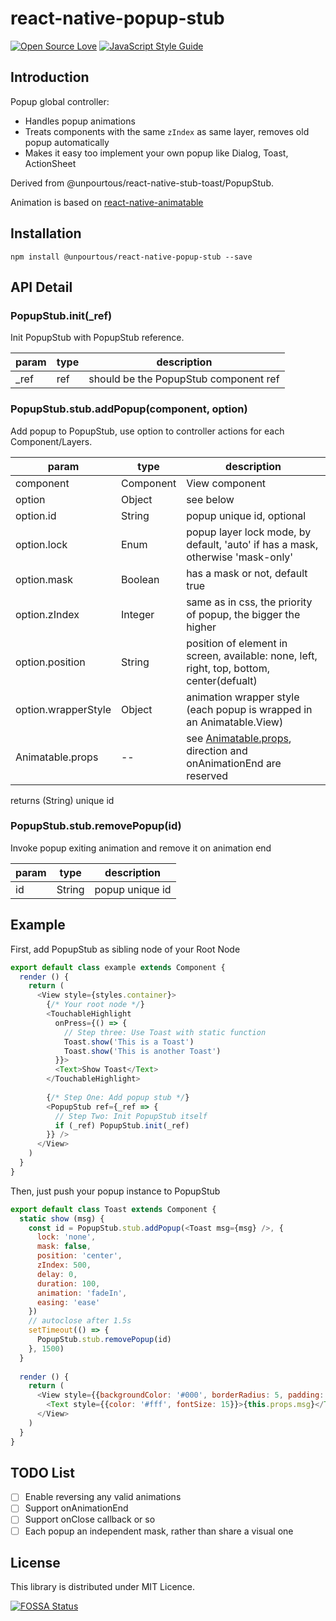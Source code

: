# react-native-popup-stub

[![Open Source Love](https://badges.frapsoft.com/os/mit/mit.svg?v=102)](https://github.com/ellerbrock/open-source-badge/)
[![JavaScript Style Guide](https://img.shields.io/badge/code_style-standard-brightgreen.svg)](https://standardjs.com)
  
## Introduction 
Popup global controller:

- Handles popup animations
- Treats components with the same `zIndex` as same layer, removes old popup automatically
- Makes it easy too implement your own popup like Dialog, Toast, ActionSheet

Derived from @unpourtous/react-native-stub-toast/PopupStub.

Animation is based on [react-native-animatable](https://github.com/oblador/react-native-animatable)

## Installation 
```
npm install @unpourtous/react-native-popup-stub --save
```

## API Detail

### PopupStub.init(_ref)
Init PopupStub with PopupStub reference.

| param | type | description | 
| --- | --- | --- |
| _ref | ref | should be the PopupStub component ref |

### PopupStub.stub.addPopup(component, option)
Add popup to PopupStub, use option to controller actions for each Component/Layers.

| param | type | description | 
| --- | --- | --- |
| component | Component | View component |
| option | Object | see below |
| option.id | String | popup unique id, optional |
| option.lock | Enum | popup layer lock mode, by default, 'auto' if has a mask, otherwise 'mask-only' |
| option.mask | Boolean | has a mask or not, default true |
| option.zIndex | Integer | same as in css, the priority of popup, the bigger the higher | 
| option.position | String | position of element in screen, available: none, left, right, top, bottom, center(defualt) |
| option.wrapperStyle | Object | animation wrapper style (each popup is wrapped in an Animatable.View) |
| Animatable.props | -- | see [Animatable.props](https://github.com/oblador/react-native-animatable), direction and onAnimationEnd are reserved |

returns (String) unique id

### PopupStub.stub.removePopup(id)
Invoke popup exiting animation and remove it on animation end

| param | type | description | 
| --- | --- | --- |
| id | String | popup unique id


## Example
First, add PopupStub as sibling node of your Root Node
``` js
export default class example extends Component {
  render () {
    return (
      <View style={styles.container}>
        {/* Your root node */} 
        <TouchableHighlight
          onPress={() => {
            // Step three: Use Toast with static function
            Toast.show('This is a Toast')
            Toast.show('This is another Toast')
          }}>
          <Text>Show Toast</Text>
        </TouchableHighlight>
        
        {/* Step One: Add popup stub */} 
        <PopupStub ref={_ref => {
          // Step Two: Init PopupStub itself
          if (_ref) PopupStub.init(_ref)
        }} />
      </View>
    )
  }
}
```

Then, just push your popup instance to PopupStub
```js
export default class Toast extends Component {
  static show (msg) {
    const id = PopupStub.stub.addPopup(<Toast msg={msg} />, {
      lock: 'none',
      mask: false,
      position: 'center',
      zIndex: 500,
      delay: 0,
      duration: 100,
      animation: 'fadeIn',
      easing: 'ease'
    })
    // autoclose after 1.5s
    setTimeout(() => {
      PopupStub.stub.removePopup(id)
    }, 1500)
  }
  
  render () {
    return (
      <View style={{backgroundColor: '#000', borderRadius: 5, padding: 15}}>
        <Text style={{color: '#fff', fontSize: 15}}>{this.props.msg}</Text>
      </View>
    )
  }
}
```

## TODO List

- [ ] Enable reversing any valid animations
- [ ] Support onAnimationEnd
- [ ] Support onClose callback or so
- [ ] Each popup an independent mask, rather than share a visual one

## License
This library is distributed under MIT Licence.


[![FOSSA Status](https://app.fossa.io/api/projects/git%2Bhttps%3A%2F%2Fgithub.com%2FUnPourTous%2Freact-native-popup-stub.svg?type=large)](https://app.fossa.io/projects/git%2Bhttps%3A%2F%2Fgithub.com%2FUnPourTous%2Freact-native-popup-stub?ref=badge_large)
